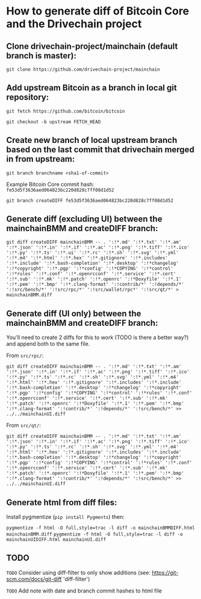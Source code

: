 # How to generate diff of Bitcoin Core and the Drivechain project

Clone drivechain-project/mainchain (default branch is master):
------------------------------------------------------------------

```git clone https://github.com/drivechain-project/mainchain```

Add upstream Bitcoin as a branch in local git repository:
---------------------------------------------------------

```git fetch https://github.com/bitcoin/bitcoin```

```git checkout -b upstream FETCH_HEAD```

Create new branch of local upstream branch based on the last commit that drivechain merged in from upstream:
------------------------------------------------------------------------------------------------------------

```git branch branchname <sha1-of-commit>```

Example Bitcoin Core commit hash: ```fe53d5f3636aed064823bc220d828c7ff08d1d52```

```git branch createDIFF fe53d5f3636aed064823bc220d828c7ff08d1d52```

Generate diff (excluding UI) between the mainchainBMM and createDIFF branch:
----------------------------------------------------------------------------

```git diff createDIFF mainchainBMM -- . ':!*.md' ':!*.txt' ':!*.am' ':!*.json' ':!*.in' ':!*.if' ':!*.ac' ':!*.png' ':!*.tiff' ':!*.ico' ':!*.py' ':!*.ts' ':!*.ui' ':!*.rc' ':!*.sh' ':!*.svg' ':!*.yml' ':!*.m4' ':!*.html' ':!*.hex' ':!*.gitignore' ':!*.includes' ':!*.include' ':!*.bash-completion' ':!*.desktop' ':!*changelog' ':!*copyright' ':!*.pgp' ':!*config' ':!*COPYING' ':!*control' ':!*rules' ':!*.conf' ':!*.openrcconf' ':!*.service' ':!*.cert' ':!*.sub' ':!*.mk' ':!*.patch' ':!*.openrc' ':!*Doxyfile' ':!*.1' ':!*.pem' ':!*.bmp' ':!*.clang-format' ':!contrib/*' ':!depends/*' ':!src/bench/*' ':!src/rpc/*' ':!src/wallet/rpc*' ':!src/qt/*' > mainchainBMM.diff```  


Generate diff (UI only) between the mainchainBMM and createDIFF branch:
-----------------------------------------------------------------------
You'll need to create 2 diffs for this to work (TODO is there a better way?)
and append both to the same file.

From ```src/rpc/```:

```git diff createDIFF mainchainBMM -- . ':!*.md' ':!*.txt' ':!*.am' ':!*.json' ':!*.in' ':!*.if' ':!*.ac' ':!*.png' ':!*.tiff' ':!*.ico' ':!*.py' ':!*.ts' ':!*.rc' ':!*.sh' ':!*.svg' ':!*.yml' ':!*.m4' ':!*.html' ':!*.hex' ':!*.gitignore' ':!*.includes' ':!*.include' ':!*.bash-completion' ':!*.desktop' ':!*changelog' ':!*copyright' ':!*.pgp' ':!*config' ':!*COPYING' ':!*control' ':!*rules' ':!*.conf' ':!*.openrcconf' ':!*.service' ':!*.cert' ':!*.sub' ':!*.mk' ':!*.patch' ':!*.openrc' ':!*Doxyfile' ':!*.1' ':!*.pem' ':!*.bmp' ':!*.clang-format' ':!contrib/*' ':!depends/*' ':!src/bench/*' >> ../../mainchainUI.diff```

From ```src/qt/```:

```git diff createDIFF mainchainBMM -- . ':!*.md' ':!*.txt' ':!*.am' ':!*.json' ':!*.in' ':!*.if' ':!*.ac' ':!*.png' ':!*.tiff' ':!*.ico' ':!*.py' ':!*.ts' ':!*.rc' ':!*.sh' ':!*.svg' ':!*.yml' ':!*.m4' ':!*.html' ':!*.hex' ':!*.gitignore' ':!*.includes' ':!*.include' ':!*.bash-completion' ':!*.desktop' ':!*changelog' ':!*copyright' ':!*.pgp' ':!*config' ':!*COPYING' ':!*control' ':!*rules' ':!*.conf' ':!*.openrcconf' ':!*.service' ':!*.cert' ':!*.sub' ':!*.mk' ':!*.patch' ':!*.openrc' ':!*Doxyfile' ':!*.1' ':!*.pem' ':!*.bmp' ':!*.clang-format' ':!contrib/*' ':!depends/*' ':!src/bench/*' >> ../../mainchainUI.diff```


Generate html from diff files:
------------------------------

Install pygmentize (```pip install Pygments```) then:

```pygmentize -f html -O full,style=trac -l diff -o mainchainBMMDIFF.html mainchainBMM.diff```
```pygmentize -f html -O full,style=trac -l diff -o mainchainUIDIFF.html mainchainUI.diff```

TODO
----

```TODO``` Consider using diff-filter to only show additions (see: https://git-scm.com/docs/git-diff 'diff-filter')

```TODO``` Add note with date and branch commit hashes to html file
